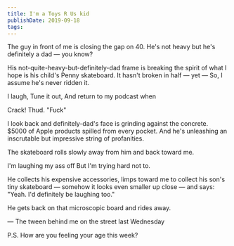```yaml
---
title: I'm a Toys R Us kid
publishDate: 2019-09-18
tags:
---
```


The guy in front of me is closing the gap on 40.
He's not heavy but he's definitely a dad — you know?

His not-quite-heavy-but-definitely-dad frame is breaking the spirit of what I hope is his child's Penny skateboard.
It hasn't broken in half — yet —
So, I assume he's never ridden it.

I laugh,
Tune it out,
And return to my podcast when

Crack! Thud. "Fuck"

I look back and definitely-dad's face is grinding against the concrete.
\$5000 of Apple products spilled from every pocket.
And he's unleashing an inscrutable but impressive string of profanities.

The skateboard rolls slowly away from him and back toward me.

I'm laughing my ass off
But I'm trying hard not to.

He collects his expensive accessories, limps toward me to collect his son's tiny skateboard — somehow it looks even smaller up close — and says:
"Yeah. I'd definitely be laughing too."

He gets back on that microscopic board and rides away.

— The tween behind me on the street last Wednesday

P.S.
How are you feeling your age this week?
